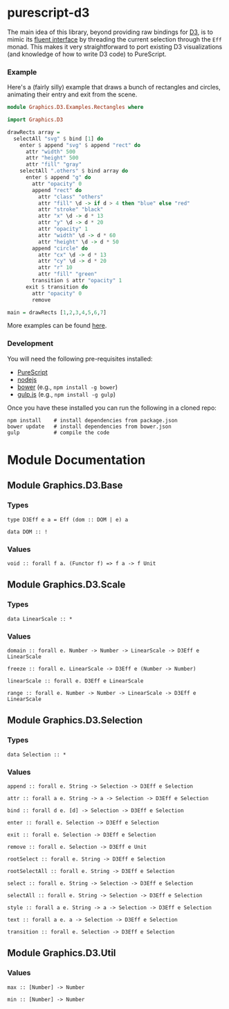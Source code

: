 # purescript-d3

The main idea of this library, beyond providing raw bindings for [D3](http://d3js.org/), is to mimic its [fluent interface](http://en.wikipedia.org/wiki/Fluent_interface) by threading the current selection through the `Eff` monad. This makes it very straightforward to port existing D3 visualizations (and knowledge of how to write D3 code) to PureScript.

### Example

Here's a (fairly silly) example that draws a bunch of rectangles and circles, animating their entry and exit from the scene.

```purescript
module Graphics.D3.Examples.Rectangles where

import Graphics.D3

drawRects array =
  selectAll "svg" $ bind [1] do
    enter $ append "svg" $ append "rect" do
      attr "width" 500
      attr "height" 500
      attr "fill" "gray"
    selectAll ".others" $ bind array do
      enter $ append "g" do
        attr "opacity" 0
        append "rect" do
          attr "class" "others"
          attr "fill" \d -> if d > 4 then "blue" else "red"
          attr "stroke" "black"
          attr "x" \d -> d * 13
          attr "y" \d -> d * 20
          attr "opacity" 1
          attr "width" \d -> d * 60
          attr "height" \d -> d * 50
        append "circle" do
          attr "cx" \d -> d * 13
          attr "cy" \d -> d * 20
          attr "r" 10
          attr "fill" "green"
        transition $ attr "opacity" 1
      exit $ transition do
        attr "opacity" 0
        remove

main = drawRects [1,2,3,4,5,6,7]
```

More examples can be found [here](https://github.com/pelotom/purescript-d3-examples/tree/master/src).

### Development

You will need the following pre-requisites installed:

*  [PureScript](http://www.purescript.org/)
*  [nodejs](http://nodejs.org/)
*  [bower](http://bower.io/) (e.g., `npm install -g bower`)
*  [gulp.js](http://gulpjs.com/) (e.g., `npm install -g gulp`)

Once you have these installed you can run the following in a cloned repo:

```
npm install    # install dependencies from package.json
bower update   # install dependencies from bower.json
gulp           # compile the code
```

# Module Documentation

## Module Graphics.D3.Base

### Types

    type D3Eff e a = Eff (dom :: DOM | e) a

    data DOM :: !


### Values

    void :: forall f a. (Functor f) => f a -> f Unit


## Module Graphics.D3.Scale

### Types

    data LinearScale :: *


### Values

    domain :: forall e. Number -> Number -> LinearScale -> D3Eff e LinearScale

    freeze :: forall e. LinearScale -> D3Eff e (Number -> Number)

    linearScale :: forall e. D3Eff e LinearScale

    range :: forall e. Number -> Number -> LinearScale -> D3Eff e LinearScale


## Module Graphics.D3.Selection

### Types

    data Selection :: *


### Values

    append :: forall e. String -> Selection -> D3Eff e Selection

    attr :: forall a e. String -> a -> Selection -> D3Eff e Selection

    bind :: forall d e. [d] -> Selection -> D3Eff e Selection

    enter :: forall e. Selection -> D3Eff e Selection

    exit :: forall e. Selection -> D3Eff e Selection

    remove :: forall e. Selection -> D3Eff e Unit

    rootSelect :: forall e. String -> D3Eff e Selection

    rootSelectAll :: forall e. String -> D3Eff e Selection

    select :: forall e. String -> Selection -> D3Eff e Selection

    selectAll :: forall e. String -> Selection -> D3Eff e Selection

    style :: forall a e. String -> a -> Selection -> D3Eff e Selection

    text :: forall a e. a -> Selection -> D3Eff e Selection

    transition :: forall e. Selection -> D3Eff e Selection


## Module Graphics.D3.Util

### Values

    max :: [Number] -> Number

    min :: [Number] -> Number



